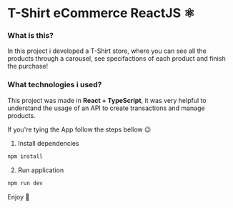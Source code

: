 # T-Shirt eCommerce ReactJS ⚛

### What is this?
In this project i developed a T-Shirt store, where you can see all the products through a carousel, see specifactions of each product and finish the purchase!

### What technologies i used?
This project was made in **React + TypeScript**, it was very helpful to understand the usage of an API to create transactions and manage products.

If you're tying the App follow the steps bellow 😉

1. Install dependencies
```jsx
npm install  
```

2. Run application 
```jsx
npm run dev
```

Enjoy 🥳


